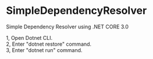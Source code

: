 # SimpleDependencyResolver
Simple Dependency Resolver using .NET CORE 3.0

1, Open Dotnet CLI.   
2, Enter "dotnet restore" command.   
3, Enter "dotnet run" command.
